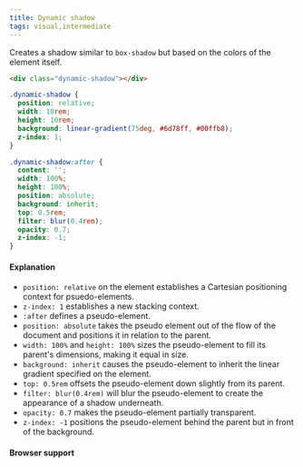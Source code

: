 ```yaml
---
title: Dynamic shadow
tags: visual,intermediate
---
```


Creates a shadow similar to `box-shadow` but based on the colors of the element itself.

```html
<div class="dynamic-shadow"></div>
```

```css
.dynamic-shadow {
  position: relative;
  width: 10rem;
  height: 10rem;
  background: linear-gradient(75deg, #6d78ff, #00ffb8);
  z-index: 1;
}

.dynamic-shadow:after {
  content: '';
  width: 100%;
  height: 100%;
  position: absolute;
  background: inherit;
  top: 0.5rem;
  filter: blur(0.4rem);
  opacity: 0.7;
  z-index: -1;
}
```

#### Explanation

- `position: relative` on the element establishes a Cartesian positioning context for psuedo-elements.
- `z-index: 1` establishes a new stacking context.
- `:after` defines a pseudo-element.
- `position: absolute` takes the pseudo element out of the flow of the document and positions it in relation to the parent.
- `width: 100%` and `height: 100%` sizes the pseudo-element to fill its parent's dimensions, making it equal in size.
- `background: inherit` causes the pseudo-element to inherit the linear gradient specified on the element.
- `top: 0.5rem` offsets the pseudo-element down slightly from its parent.
- `filter: blur(0.4rem)` will blur the pseudo-element to create the appearance of a shadow underneath.
- `opacity: 0.7` makes the pseudo-element partially transparent.
- `z-index: -1` positions the pseudo-element behind the parent but in front of the background.

#### Browser support
